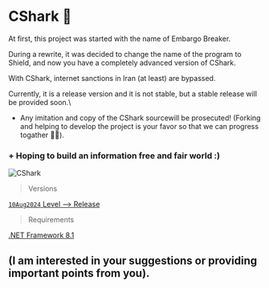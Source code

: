 # CShark 🦈

At first, this project was started with the name of Embargo Breaker.

During a rewrite, it was decided to change the name of the program to Shield, and now you have a completely advanced version of CShark.

With CShark, internet sanctions in Iran (at least) are bypassed. 

Currently, it is a release version and it is not stable, but a stable release will be provided soon.\

+ Any imitation and copy of the CShark sourcewill be prosecuted! (Forking and helping to develop the project is your favor so that we can progress togather 🙏🏻).
### + Hoping to build an information free and fair world :)

![CShark](https://github.com/user-attachments/assets/d6695a79-5ae4-4f48-8419-b1efc74a028f)

> Versions

[`10Aug2024` Level --> Release](https://github.com/b-daarr/CShark/releases)

> Requirements

[.NET Framework 8.1](https://dotnet.microsoft.com/en-us/download/dotnet-framework)

## (I am interested in your suggestions or providing important points from you).
